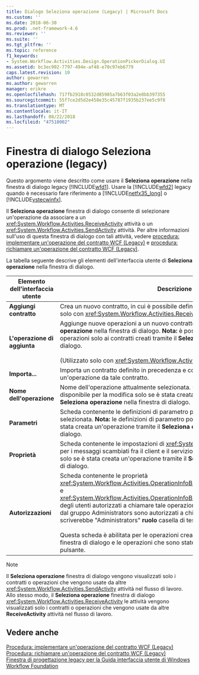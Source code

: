 ```yaml
---
title: Dialogo Seleziona operazione (Legacy) | Microsoft Docs
ms.custom: ''
ms.date: 2018-06-30
ms.prod: .net-framework-4.6
ms.reviewer: ''
ms.suite: ''
ms.tgt_pltfrm: ''
ms.topic: reference
f1_keywords:
- System.Workflow.Activities.Design.OperationPickerDialog.UI
ms.assetid: bc3ec902-7797-494e-af48-e70c97eb6779
caps.latest.revision: 10
author: gewarren
ms.author: gewarren
manager: erikre
ms.openlocfilehash: 717fb2918c0532d85985a7b63f03a2e8bb397355
ms.sourcegitcommit: 55f7ce2d5d2e458e35c45787f1935b237ee5c9f8
ms.translationtype: MT
ms.contentlocale: it-IT
ms.lasthandoff: 08/22/2018
ms.locfileid: "47518002"
---
```

# <a name="choose-operation-dialog-box-legacy"></a>Finestra di dialogo Seleziona operazione (legacy)
Questo argomento viene descritto come usare il **Seleziona operazione** nella finestra di dialogo legacy [!INCLUDE[wfd1](../includes/wfd1-md.md)]. Usare la [!INCLUDE[wfd2](../includes/wfd2-md.md)] legacy quando è necessario fare riferimento a [!INCLUDE[netfx35_long](../includes/netfx35-long-md.md)] o [!INCLUDE[vstecwinfx](../includes/vstecwinfx-md.md)].  
  
 Il **Seleziona operazione** finestra di dialogo consente di selezionare un'operazione da associare a un <xref:System.Workflow.Activities.ReceiveActivity> attività o un <xref:System.Workflow.Activities.SendActivity> attività. Per altre informazioni sull'uso di questa finestra di dialogo con tali attività, vedere [procedura: implementare un'operazione del contratto WCF (Legacy)](../workflow-designer/how-to-implement-a-windows-communication-foundation-contract-operation-legacy.md) e [procedura: richiamare un'operazione del contratto WCF (Legacy)](../workflow-designer/how-to-invoke-a-windows-communication-foundation-contract-operation-legacy.md).  
  
 La tabella seguente descrive gli elementi dell'interfaccia utente di **Seleziona operazione** nella finestra di dialogo.  
  
|Elemento dell'interfaccia utente|Descrizione|  
|----------------|-----------------|  
|**Aggiungi contratto**|Crea un nuovo contratto, in cui è possibile definire nuove operazioni. (Utilizzato solo con <xref:System.Workflow.Activities.ReceiveActivity>.)|  
|**L'operazione di aggiunta**|Aggiunge nuove operazioni a un nuovo contratto creato nella **Seleziona operazione** nella finestra di dialogo. **Nota:** è possibile aggiungere nuove operazioni solo ai contratti creati tramite il **Seleziona operazione** nella finestra di dialogo. <br /><br /> (Utilizzato solo con <xref:System.Workflow.Activities.ReceiveActivity>.)|  
|**Importa...**|Importa un contratto definito in precedenza e consente di selezionare un'operazione da tale contratto.|  
|**Nome dell'operazione**|Nome dell'operazione attualmente selezionata. Questa casella di testo è disponibile per la modifica solo se è stata creata un'operazione tramite il **Seleziona operazione** nella finestra di dialogo.|  
|**Parametri**|Scheda contenente le definizioni di parametro per l'operazione attualmente selezionata. **Nota:** le definizioni di parametro possono essere modificate solo se è stata creata un'operazione tramite il **Seleziona operazione** nella finestra di dialogo.|  
|**Proprietà**|Scheda contenente le impostazioni di <xref:System.Net.Security.ProtectionLevel> per i messaggi scambiati fra il client e il servizio. **Nota:** questa scheda è abilitata solo se è stata creata un'operazione tramite il **Seleziona operazione** nella finestra di dialogo.|  
|**Autorizzazioni**|Scheda contenente le proprietà <xref:System.Workflow.Activities.OperationInfoBase.PrincipalPermissionName%2A> e <xref:System.Workflow.Activities.OperationInfoBase.PrincipalPermissionRole%2A> degli utenti autorizzati a chiamare tale operazione. Ad esempio, se solo gli utenti dal gruppo Administrators sono autorizzati a chiamare tale operazione, quindi si scriverebbe "Administrators" **ruolo** casella di testo.<br /><br /> Questa scheda è abilitata per le operazioni create tramite il **ChooseOperation** finestra di dialogo e le operazioni che sono state importate tramite il **importazione** pulsante.|  
  
> [!NOTE]
>  Il **Seleziona operazione** finestra di dialogo vengono visualizzati solo i contratti o operazioni che vengono usate da altre <xref:System.Workflow.Activities.SendActivity> attività nel flusso di lavoro. Allo stesso modo, il **Seleziona operazione** finestra di dialogo <xref:System.Workflow.Activities.ReceiveActivity> le attività vengono visualizzati solo i contratti o operazioni che vengono usate da altre **ReceiveActivity** attività nel flusso di lavoro.  
  
## <a name="see-also"></a>Vedere anche  
 [Procedura: implementare un'operazione del contratto WCF (Legacy)](../workflow-designer/how-to-implement-a-windows-communication-foundation-contract-operation-legacy.md)   
 [Procedura: richiamare un'operazione del contratto WCF (Legacy)](../workflow-designer/how-to-invoke-a-windows-communication-foundation-contract-operation-legacy.md)   
 [Finestra di progettazione legacy per la Guida interfaccia utente di Windows Workflow Foundation](../workflow-designer/legacy-designer-for-windows-workflow-foundation-ui-help.md)